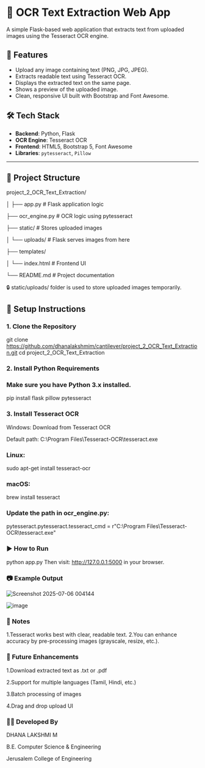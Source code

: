 # 📸 OCR Text Extraction Web App

A simple Flask-based web application that extracts text from uploaded images using the Tesseract OCR engine.

## 🚀 Features

- Upload any image containing text (PNG, JPG, JPEG).
- Extracts readable text using Tesseract OCR.
- Displays the extracted text on the same page.
- Shows a preview of the uploaded image.
- Clean, responsive UI built with Bootstrap and Font Awesome.

## 🛠️ Tech Stack

- **Backend**: Python, Flask
- **OCR Engine**: Tesseract OCR
- **Frontend**: HTML5, Bootstrap 5, Font Awesome
- **Libraries**: `pytesseract`, `Pillow`

---

## 📁 Project Structure
project_2_OCR_Text_Extraction/

│
├── app.py  # Flask application logic

├── ocr_engine.py  # OCR logic using pytesseract

├── static/   # Stores uploaded images

│ └── uploads/  # Flask serves images from here

├── templates/

│ └── index.html  # Frontend UI

└── README.md  # Project documentation

🔒 static/uploads/ folder is used to store uploaded images temporarily.


## 🔧 Setup Instructions

### 1. Clone the Repository

git clone https://github.com/dhanalakshmim/cantilever/project_2_OCR_Text_Extraction.git
cd project_2_OCR_Text_Extraction

### 2. Install Python Requirements
### Make sure you have Python 3.x installed.

pip install flask pillow pytesseract

### 3. Install Tesseract OCR
Windows: Download from Tesseract OCR

Default path: C:\Program Files\Tesseract-OCR\tesseract.exe

### Linux:
sudo apt-get install tesseract-ocr

### macOS:
brew install tesseract

### Update the path in ocr_engine.py:
pytesseract.pytesseract.tesseract_cmd = r"C:\Program Files\Tesseract-OCR\tesseract.exe"


### ▶️ How to Run
python app.py
Then visit: http://127.0.0.1:5000 in your browser.

### 📷 Example Output
![Screenshot 2025-07-06 004144](https://github.com/user-attachments/assets/6496dedc-44bd-46b7-bc2c-16f245db7b68)

![image](https://github.com/user-attachments/assets/193fa333-b0ea-4d8a-bd87-bfca2bfe1f7f)

### 📝 Notes
1.Tesseract works best with clear, readable text.
2.You can enhance accuracy by pre-processing images (grayscale, resize, etc.).

### 📌 Future Enhancements
1.Download extracted text as .txt or .pdf

2.Support for multiple languages (Tamil, Hindi, etc.)

3.Batch processing of images

4.Drag and drop upload UI

### 🙋‍♀️ Developed By

DHANA LAKSHMI M

B.E. Computer Science & Engineering

Jerusalem College of Engineering


